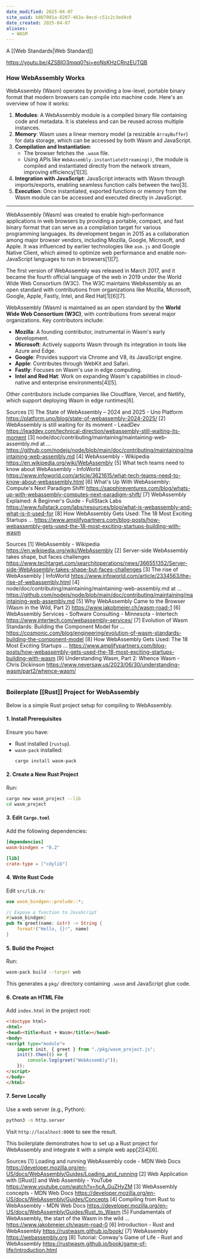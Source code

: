 ```yaml
---
date_modified: 2025-04-07
site_uuid: b807001a-8207-463a-8ecd-c51c2c3ed4c0
date_created: 2025-04-07
aliases:
  - WASM
---
```


A [[Web Standards|Web Standard]]

https://youtu.be/4ZSBlO3mqq0?si=eoNsKHzCRnzEUTQB

### How WebAssembly Works

WebAssembly (Wasm) operates by providing a low-level, portable binary format that modern browsers can compile into machine code. Here's an overview of how it works:

1. **Modules**: A WebAssembly module is a compiled binary file containing code and metadata. It is stateless and can be reused across multiple instances.
2. **Memory**: Wasm uses a linear memory model (a resizable `ArrayBuffer`) for data storage, which can be accessed by both Wasm and JavaScript.
3. **Compilation and Instantiation**:
   - The browser fetches the `.wasm` file.
   - Using APIs like `WebAssembly.instantiateStreaming()`, the module is compiled and instantiated directly from the network stream, improving efficiency[1][3].
4. **Integration with JavaScript**: JavaScript interacts with Wasm through imports/exports, enabling seamless function calls between the two[3].
5. **Execution**: Once instantiated, exported functions or memory from the Wasm module can be accessed and executed directly in JavaScript.

---

WebAssembly (Wasm) was created to enable high-performance applications in web browsers by providing a portable, compact, and fast binary format that can serve as a compilation target for various programming languages. Its development began in 2015 as a collaboration among major browser vendors, including Mozilla, Google, Microsoft, and Apple. It was influenced by earlier technologies like `asm.js` and Google Native Client, which aimed to optimize web performance and enable non-JavaScript languages to run in browsers[1][7].

The first version of WebAssembly was released in March 2017, and it became the fourth official language of the web in 2019 under the World Wide Web Consortium (W3C). The W3C maintains WebAssembly as an open standard with contributions from organizations like Mozilla, Microsoft, Google, Apple, Fastly, Intel, and Red Hat[1][6][7].

WebAssembly (Wasm) is maintained as an open standard by the **World Wide Web Consortium (W3C)**, with contributions from several major organizations. Key contributors include:

- **Mozilla**: A founding contributor, instrumental in Wasm's early development.
- **Microsoft**: Actively supports Wasm through its integration in tools like Azure and Edge.
- **Google**: Provides support via Chrome and V8, its JavaScript engine.
- **Apple**: Contributes through WebKit and Safari.
- **Fastly**: Focuses on Wasm's use in edge computing.
- **Intel and Red Hat**: Work on expanding Wasm's capabilities in cloud-native and enterprise environments[4][5].

Other contributors include companies like Cloudflare, Vercel, and Netlify, which support deploying Wasm in edge runtimes[6].

Sources
[1] The State of WebAssembly – 2024 and 2025 - Uno Platform https://platform.uno/blog/state-of-webassembly-2024-2025/
[2] WebAssembly is still waiting for its moment - LeadDev https://leaddev.com/technical-direction/webassembly-still-waiting-its-moment
[3] node/doc/contributing/maintaining/maintaining-web-assembly.md at ... https://github.com/nodejs/node/blob/main/doc/contributing/maintaining/maintaining-web-assembly.md
[4] WebAssembly - Wikipedia https://en.wikipedia.org/wiki/WebAssembly
[5] What tech teams need to know about WebAssembly - InfoWorld https://www.infoworld.com/article/3621615/what-tech-teams-need-to-know-about-webassembly.html
[6] What's Up With WebAssembly: Compute's Next Paradigm Shift! https://sapphireventures.com/blog/whats-up-with-webassembly-computes-next-paradigm-shift/
[7] WebAssembly Explained: A Beginner's Guide - FullStack Labs https://www.fullstack.com/labs/resources/blog/what-is-webassembly-and-what-is-it-used-for
[8] How WebAssembly Gets Used: The 18 Most Exciting Startups ... https://www.amplifypartners.com/blog-posts/how-webassembly-gets-used-the-18-most-exciting-startups-building-with-wasm


Sources
[1] WebAssembly - Wikipedia https://en.wikipedia.org/wiki/WebAssembly
[2] Server-side WebAssembly takes shape, but faces challenges https://www.techtarget.com/searchitoperations/news/366551352/Server-side-WebAssembly-takes-shape-but-faces-challenges
[3] The rise of WebAssembly | InfoWorld https://www.infoworld.com/article/2334563/the-rise-of-webassembly.html
[4] node/doc/contributing/maintaining/maintaining-web-assembly.md at ... https://github.com/nodejs/node/blob/main/doc/contributing/maintaining/maintaining-web-assembly.md
[5] Why WebAssembly Came to the Browser (Wasm in the Wild, Part 2) https://www.jakobmeier.ch/wasm-road-1
[6] WebAssembly Services - Software Consulting - Minnesota - Intertech https://www.intertech.com/webassembly-services/
[7] Evolution of Wasm Standards: Building the Component Model for ... https://cosmonic.com/blog/engineering/evolution-of-wasm-standards-building-the-component-model
[8] How WebAssembly Gets Used: The 18 Most Exciting Startups ... https://www.amplifypartners.com/blog-posts/how-webassembly-gets-used-the-18-most-exciting-startups-building-with-wasm
[9] Understanding Wasm, Part 2: Whence Wasm - Chris Dickinson https://www.neversaw.us/2023/06/30/understanding-wasm/part2/whence-wasm/

***
### Boilerplate [[Rust]] Project for WebAssembly

Below is a simple Rust project setup for compiling to WebAssembly.

#### 1. **Install Prerequisites**
Ensure you have:
- Rust installed (`rustup`).
- `wasm-pack` installed:  
  ```bash
  cargo install wasm-pack
  ```

#### 2. **Create a New Rust Project**
Run:
```bash
cargo new wasm_project --lib
cd wasm_project
```

#### 3. **Edit `Cargo.toml`**
Add the following dependencies:
```toml
[dependencies]
wasm-bindgen = "0.2"

[lib]
crate-type = ["cdylib"]
```

#### 4. **Write Rust Code**
Edit `src/lib.rs`:
```rust
use wasm_bindgen::prelude::*;

// Expose a function to JavaScript
#[wasm_bindgen]
pub fn greet(name: &str) -> String {
    format!("Hello, {}!", name)
}
```

#### 5. **Build the Project**
Run:
```bash
wasm-pack build --target web
```
This generates a `pkg/` directory containing `.wasm` and JavaScript glue code.

#### 6. **Create an HTML File**
Add `index.html` in the project root:
```html
<!doctype html>
<html>
<head><title>Rust + Wasm</title></head>
<body>
<script type="module">
    import init, { greet } from "./pkg/wasm_project.js";
    init().then(() => {
        console.log(greet("WebAssembly"));
    });
</script>
</body>
</html>
```

#### 7. **Serve Locally**
Use a web server (e.g., Python):
```bash
python3 -m http.server
```
Visit `http://localhost:8000` to see the result.

This boilerplate demonstrates how to set up a Rust project for WebAssembly and integrate it with a simple web app[2][4][6].

Sources
[1] Loading and running WebAssembly code - MDN Web Docs https://developer.mozilla.org/en-US/docs/WebAssembly/Guides/Loading_and_running
[2] Web Application with [[Rust]] and Web Assembly - YouTube https://www.youtube.com/watch?v=hcA_GuZHyZM
[3] WebAssembly concepts - MDN Web Docs https://developer.mozilla.org/en-US/docs/WebAssembly/Guides/Concepts
[4] Compiling from Rust to WebAssembly - MDN Web Docs https://developer.mozilla.org/en-US/docs/WebAssembly/Guides/Rust_to_Wasm
[5] Fundamentals of WebAssembly, the start of the Wasm in the wild ... https://www.jakobmeier.ch/wasm-road-0
[6] Introduction - Rust and WebAssembly https://rustwasm.github.io/book/
[7] WebAssembly https://webassembly.org
[8] Tutorial: Conway's Game of Life - Rust and WebAssembly https://rustwasm.github.io/book/game-of-life/introduction.html

>